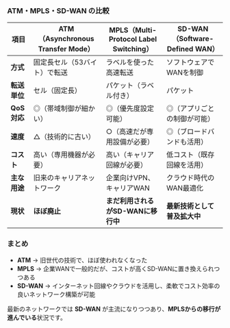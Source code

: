
### ATM・MPLS・SD-WAN の比較

| 項目        | ATM（Asynchronous Transfer Mode） | MPLS（Multi-Protocol Label Switching） | SD-WAN（Software-Defined WAN） |
|------------|----------------------------------|--------------------------------------|------------------------------|
| **方式**   | 固定長セル（53バイト）で転送     | ラベルを使った高速転送              | ソフトウェアでWANを制御      |
| **転送単位** | セル（固定長）                 | パケット（ラベル付き）              | パケット                      |
| **QoS対応** | ◎（帯域制御が細かい）          | ◎（優先度設定可能）                | ◎（アプリごとの制御が可能） |
| **速度**   | △（技術的に古い）              | ○（高速だが専用設備が必要）        | ◎（ブロードバンドも活用）  |
| **コスト**  | 高い（専用機器が必要）          | 高い（キャリア回線が必要）          | 低コスト（既存回線を活用）  |
| **主な用途** | 旧来のキャリアネットワーク    | 企業向けVPN、キャリアWAN           | クラウド時代のWAN最適化     |
| **現状**   | **ほぼ廃止**                    | **まだ利用されるがSD-WANに移行中**  | **最新技術として普及拡大中** |

### まとめ
- **ATM** → 旧世代の技術で、ほぼ使われなくなった  
- **MPLS** → 企業WANで一般的だが、コストが高くSD-WANに置き換えられつつある  
- **SD-WAN** → インターネット回線やクラウドを活用し、柔軟でコスト効率の良いネットワーク構築が可能  

最新のネットワークでは **SD-WAN** が主流になりつつあり、**MPLSからの移行が進んでいる**状況です。
